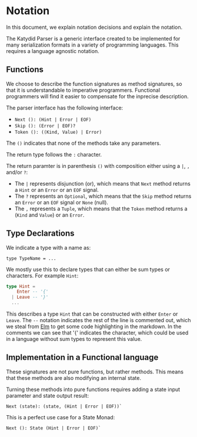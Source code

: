 # Notation

In this document, we explain notation decisions and explain the notation.

The Katydid Parser is a generic interface created to be implemented for many serialization formats in a variety of programming languages.
This requires a language agnostic notation.

## Functions

We choose to describe the function signatures as method signatures, so that it is understandable to imperative programmers.
Functional programmers will find it easier to compensate for the inprecise description.

The parser interface has the following interface:

* `Next (): (Hint | Error | EOF)`
* `Skip (): (Error | EOF)?`
* `Token (): ((Kind, Value) | Error)`

The `()` indicates that none of the methods take any parameters.

The return type follows the `:` character.

The return paramter is in parenthesis `()` with composition either using a `|`, `,` and/or `?`:
* The `|` represents disjunction (or), which means that `Next` method returns a `Hint` or an `Error` or an `EOF` signal.
* The `?` represents an `Optional`, which means that the `Skip` method returns an `Error` or an `EOF` signal or `None` (null).
* The `,` represents a `Tuple`, which means that the `Token` method returns a (`Kind` and `Value`) or an `Error`.

## Type Declarations

We indicate a type with a name as:

```
type TypeName = ...
```

We mostly use this to declare types that can either be sum types or characters.
For example `Hint`:

```elm
type Hint =
    Enter -- '{'
  | Leave -- '}'
  ...
```

This describes a type `Hint` that can be constructed with either `Enter` or `Leave`.
The `--` notation indicates the rest of the line is commented out, which we steal from [Elm](https://elmprogramming.com/comment.html) to get some code highlighting in the markdown.
In the comments we can see that '{' indicates the character, which could be used in a language without sum types to represent this value.

## Implementation in a Functional language

These signatures are not pure functions, but rather methods.
This means that these methods are also modifying an internal state.

Turning these methods into pure functions requires adding a state input parameter and state output result:
```
Next (state): (state, (Hint | Error | EOF))`
```

This is a perfect use case for a State Monad:
```
Next (): State (Hint | Error | EOF)`
```
